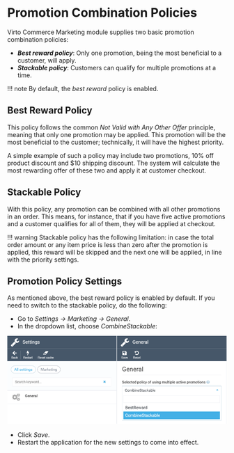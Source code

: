 # Promotion Combination Policies

Virto Commerce Marketing module supplies two basic promotion combination policies:  

+ ***Best reward policy***: Only one promotion, being the most beneficial to a customer, will apply. 
+ ***Stackable policy***: Customers can qualify for multiple promotions at a time.

!!! note
	By default, the *best reward* policy is enabled.

## Best Reward Policy  

This policy follows the common *Not Valid with Any Other Offer* principle, meaning that only one promotion may be applied. This promotion will be the most beneficial to the customer; technically, it will have the highest priority.

A simple example of such a policy may include two promotions, 10% off product discount and $10 shipping discount. The system will calculate the most rewarding offer of these two and apply it at customer checkout.

## Stackable Policy

With this policy, any promotion can be combined with all other promotions in an order. This means, for instance, that if you have five active promotions and a customer qualifies for all of them, they will be applied at checkout.

!!! warning
	Stackable policy has the following limitation: in case the total order amount or any item price is less than zero after the promotion is applied, this reward will be skipped and the next one will be applied, in line with the priority settings.

## Promotion Policy Settings

As mentioned above, the best reward policy is enabled by default. If you need to switch to the stackable policy, do the following:

+ Go to *Settings -> Marketing -> General*.
+ In the dropdown list, choose *CombineStackable*:

![Switching promotion policies](media/promotion-policies/switching-promotion-policies.png)

+ Click *Save*.
+ Restart the application for the new settings to come into effect.